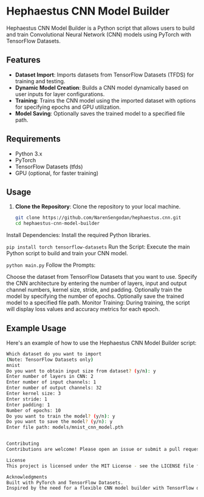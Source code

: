 # Hephaestus CNN Model Builder

Hephaestus CNN Model Builder is a Python script that allows users to build and train Convolutional Neural Network (CNN) models using PyTorch with TensorFlow Datasets.

## Features

- **Dataset Import**: Imports datasets from TensorFlow Datasets (TFDS) for training and testing.
- **Dynamic Model Creation**: Builds a CNN model dynamically based on user inputs for layer configurations.
- **Training**: Trains the CNN model using the imported dataset with options for specifying epochs and GPU utilization.
- **Model Saving**: Optionally saves the trained model to a specified file path.

## Requirements

- Python 3.x
- PyTorch
- TensorFlow Datasets (tfds)
- GPU (optional, for faster training)

## Usage

1. **Clone the Repository**: Clone the repository to your local machine.
   ```bash
   git clone https://github.com/NarenSengodan/hephaestus.cnn.git
   cd hephaestus-cnn-model-builder
Install Dependencies: Install the required Python libraries.


`pip install torch tensorflow-datasets`
Run the Script: Execute the main Python script to build and train your CNN model.


`python main.py`
Follow the Prompts:

Choose the dataset from TensorFlow Datasets that you want to use.
Specify the CNN architecture by entering the number of layers, input and output channel numbers, kernel size, stride, and padding.
Optionally train the model by specifying the number of epochs.
Optionally save the trained model to a specified file path.
Monitor Training: During training, the script will display loss values and accuracy metrics for each epoch.

## Example Usage

Here's an example of how to use the Hephaestus CNN Model Builder script:

```bash
Which dataset do you want to import
(Note: TensorFlow Datasets only)
mnist
Do you want to obtain input size from dataset? (y/n): y
Enter number of layers in CNN: 2
Enter number of input channels: 1
Enter number of output channels: 32
Enter kernel size: 3
Enter stride: 1
Enter padding: 1
Number of epochs: 10
Do you want to train the model? (y/n): y
Do you want to save the model? (y/n): y
Enter file path: models/mnist_cnn_model.pth


Contributing
Contributions are welcome! Please open an issue or submit a pull request for any changes or improvements.

License
This project is licensed under the MIT License - see the LICENSE file for details.

Acknowledgments
Built with PyTorch and TensorFlow Datasets.
Inspired by the need for a flexible CNN model builder with TensorFlow dataset integration.